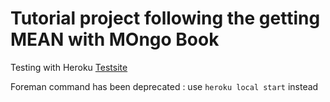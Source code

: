 # Tutorial project following the getting MEAN with MOngo Book
Testing with Heroku
[Testsite](https://boiling-springs-40101.herokuapp.com/)

Foreman command has been deprecated : use `heroku local start` instead
